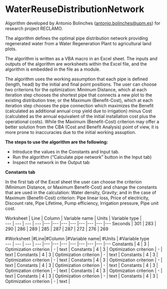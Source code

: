 # WaterReuseDistributionNetwork
Algorithm developed by Antonio Bolinches (antonio.bolinches@upm.es) for research project RECLAMO.

The algorithm defines the optimal pipe distribution network providing regenerated water from a Water Regeneration Plant to agricultural land plots.

The algorithm is written as a VBA macro in an Excel sheet. The inputs and outputs of the algorithm are worksheets within the Excel file, and the algorithm is embedded in the file as a module.

The algorithm uses the working assumption that each pipe is defined (length, head) by the initial and final point positions. The user can choose two criterions for the optimization: Minimum Distance, which at each iteration step chooses the shortest pipe that connects a new plot to the existing distribution tree; or the Maximum (Benefit-Cost), which at each iteration step chooses the pipe connection which maximizes the Benefit (calculated as additional annual crop yield due to irrigation) minus Cost (calculated as the annual equivalent of the initial installation cost plus the operational costs). While the Maximum (Benefit-Cost) criterion may offer a better solution from the CBA (Cost and Benefit Analysis) point of view, it is more prone to inaccuracies due to the initial working assuption.

**The steps to use the algorithm are the following:**
  - Introduce the values in the Constants and Input tab.
  - Run the algorithm (“Calculate pipe network” button in the Input tab)
  -  Inspect the network in the Output tab


**Constants tab**

In the first tab of the Excel sheet the user can choose the criterion (Minimum Distance, or Maximum Benefit-Cost) and change the constants that are used in the calculation: Water density, Gravity; and in the case of Maximum (Benefit-Cost) criterion: Pipe linear loss, Price of electricity, Discount rate, Pipe Lifetime, Pump efficiency, Irrigation pressure, Pipe unit cost.

Worksheet | Line | Column | Variable name | Units | Variable type |  
--- | --- | --- | --- |--- |--- |--- |--- |--- |--- |--- |---
Seconds | 301 | 283 | 290 | 286 | 289 | 285 | 287 | 287 | 272 | 276 | 269

#Worksheet |#Line|#Column |#Variable name| #Units | #Variable type  
--- | --- | --- | --- |--- |--- |--- |--- |--- |--- |--- |---
Constants | 4 | 3 | Optimization criterion | - | text |
Constants | 4 | 3 | Optimization criterion | - | text |
Constants | 4 | 3 | Optimization criterion | - | text |
Constants | 4 | 3 | Optimization criterion | - | text |
Constants | 4 | 3 | Optimization criterion | - | text |
Constants | 4 | 3 | Optimization criterion | - | text |
Constants | 4 | 3 | Optimization criterion | - | text |
Constants | 4 | 3 | Optimization criterion | - | text |
Constants | 4 | 3 | Optimization criterion | - | text |
Constants | 4 | 3 | Optimization criterion | - | text |
